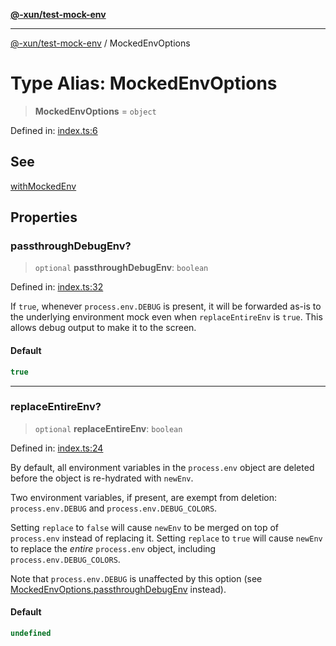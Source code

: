 [**@-xun/test-mock-env**](../README.md)

***

[@-xun/test-mock-env](../README.md) / MockedEnvOptions

# Type Alias: MockedEnvOptions

> **MockedEnvOptions** = `object`

Defined in: [index.ts:6](https://github.com/Xunnamius/test-utils/blob/1447f0f962d9886534aa282317d234a87e9dd642/packages/test-mock-env/src/index.ts#L6)

## See

[withMockedEnv](../functions/withMockedEnv.md)

## Properties

### passthroughDebugEnv?

> `optional` **passthroughDebugEnv**: `boolean`

Defined in: [index.ts:32](https://github.com/Xunnamius/test-utils/blob/1447f0f962d9886534aa282317d234a87e9dd642/packages/test-mock-env/src/index.ts#L32)

If `true`, whenever `process.env.DEBUG` is present, it will be forwarded
as-is to the underlying environment mock even when `replaceEntireEnv` is
`true`. This allows debug output to make it to the screen.

#### Default

```ts
true
```

***

### replaceEntireEnv?

> `optional` **replaceEntireEnv**: `boolean`

Defined in: [index.ts:24](https://github.com/Xunnamius/test-utils/blob/1447f0f962d9886534aa282317d234a87e9dd642/packages/test-mock-env/src/index.ts#L24)

By default, all environment variables in the `process.env` object are
deleted before the object is re-hydrated with `newEnv`.

Two environment variables, if present, are exempt from deletion:
`process.env.DEBUG` and `process.env.DEBUG_COLORS`.

Setting `replace` to `false` will cause `newEnv` to be merged on top of
`process.env` instead of replacing it. Setting `replace` to `true` will
cause `newEnv` to replace the _entire_ `process.env` object, including
`process.env.DEBUG_COLORS`.

Note that `process.env.DEBUG` is unaffected by this option (see
[MockedEnvOptions.passthroughDebugEnv](#passthroughdebugenv) instead).

#### Default

```ts
undefined
```
